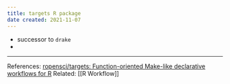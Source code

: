 ```yaml
---
title: targets R package
date created: 2021-11-07
---
```


- successor to `drake`
- 


---
References: [ropensci/targets: Function-oriented Make-like declarative workflows for R](https://github.com/ropensci/targets)
Related: [[R Workflow]]
